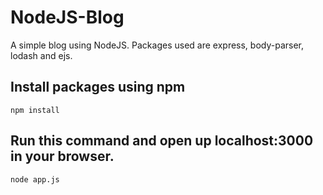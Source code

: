 # NodeJS-Blog
A simple blog using NodeJS. Packages used are express, body-parser, lodash and ejs.

## Install packages using npm
```
npm install
```

## Run this command and open up localhost:3000 in your browser.
```
node app.js
```
